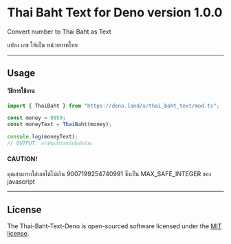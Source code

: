 # Thai Baht Text for Deno version 1.0.0

Convert number to Thai Baht as Text

แปลง เลข ให้เป็น หน่วยบาทไทย

___
## Usage
#### วิธีการใช้งาน
```typescript
import { ThaiBaht } from "https://deno.land/x/thai_baht_text/mod.ts";

const money = 9959;
const moneyText = ThaiBaht(money);

console.log(moneyText);
// OUTPUT: เก้าพันเก้าร้อยเก้าสิบห้าถ้วน
```

#### **CAUTION!**
คุณสามารถใส่เลขได้ไม่เกิน 9007199254740991
ซึ่งเป็น MAX_SAFE_INTEGER ของ javascript
___
## License
The Thai-Baht-Text-Deno is open-sourced software licensed under the [MIT license](https://opensource.org/licenses/MIT).